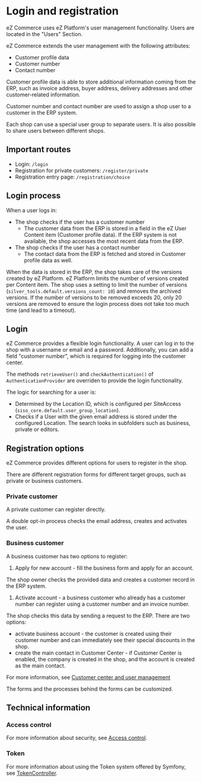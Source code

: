 # Login and registration

eZ Commerce uses eZ Platform's user management functionality. Users are located in the "Users" Section.

eZ Commerce extends the user management with the following attributes:

- Customer profile data
- Customer number
- Contact number

Customer profile data is able to store additional information coming from the ERP,
such as invoice address, buyer address, delivery addresses and other customer-related information. 

Customer number and contact number are used to assign a shop user to a customer in the ERP system.

Each shop can use a special user group to separate users. It is also possible to share users between different shops.

## Important routes

- Login: `/login`
- Registration for private customers: `/register/private`
- Registration entry page: `/registration/choice`

## Login process

When a user logs in:

- The shop checks if the user has a customer number 
    - The customer data from the ERP is stored in a field in the eZ User Content item (Customer profile data). If the ERP system is not available, the shop accesses the most recent data from the ERP.
- The shop checks if the user has a contact number  
    - The contact data from the ERP is fetched and stored in Customer profile data as well.

When the data is stored in the ERP, the shop takes care of the versions created by eZ Platform.
eZ Platform limits the number of versions created per Content item.
The shop uses a setting to limit the number of versions (`silver_tools.default.versions_count: 10`) and removes the archived versions.
If the number of versions to be removed exceeds 20, only 20 versions are removed to ensure the login process does not take too much time (and lead to a timeout). 

## Login

eZ Commerce provides a flexible login functionality. A user can log in to the shop with a username or email and a password.
Additionally, you can add a field "customer number", which is required for logging into the customer center.

The methods `retrieveUser()` and `checkAuthentication()` of `AuthenticationProvider` are overriden to provide the login functionality.

The logic for searching for a user is:

- Determined by the Location ID, which is configured per SiteAccess (`siso_core.default.user_group_location`).
- Checks if a User with the given email address is stored under the configured Location.
The search looks in subfolders such as business, private or editors.

## Registration options

eZ Commerce provides different options for users to register in the shop. 

There are different registration forms for different target groups, such as private or business customers.

### Private customer

A private customer can register directly.

A double opt-in process checks the email address, creates and activates the user.

### Business customer

A business customer has two options to register:

1. Apply for new account - fill the business form and apply for an account.   

The shop owner checks the provided data and creates a customer record in the ERP system.

1. Activate account - a business customer who already has a customer number can register using a customer number and an invoice number.

The shop checks this data by sending a request to the ERP. There are two options:

- activate business account - the customer is created using their customer number and can immediately see their special discounts in the shop.
- create the main contact in Customer Center - if Customer Center is enabled, the company is created in the shop, and the account is created as the main contact.  

For more information, see [Customer center and user management](../user_management/customer_center/customer_center_and_user_management.md)

The forms and the processes behind the forms can be customized.

## Technical information

### Access control

For more information about security, see [Access control](../user_management/access_control.md).

### Token

For more information about using the Token system offered by Symfony, see [TokenController](../user_management/token/tokencontroller.md).

